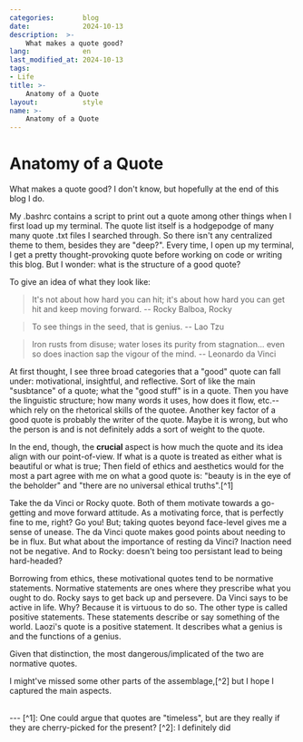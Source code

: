 ```yaml
---
categories:       blog
date:             2024-10-13
description:  >-
    What makes a quote good?
lang:             en
last_modified_at: 2024-10-13
tags:
- Life
title: >-
    Anatomy of a Quote
layout:           style
name: >-  
    Anatomy of a Quote
---
```



# Anatomy of a Quote

What makes a quote good? I don't know, but hopefully at the end of this blog I do. 

My .bashrc contains a script to print out a quote among other things when I first load up my terminal. The quote list itself is a hodgepodge of many many quote .txt files I searched through. So there isn't any centralized theme to them, besides they are "deep?". Every time, I open up my terminal, I get a pretty thought-provoking quote before working on code or writing this blog. But I wonder: what is the structure of a good quote?

To give an idea of what they look like:

> It's not about how hard you can hit; it's about how hard you can get hit and keep moving forward.
-- Rocky Balboa, Rocky

> To see things in the seed, that is genius.
-- Lao Tzu

>Iron rusts from disuse; water loses its purity from stagnation... even so does inaction sap the vigour of the mind.
-- Leonardo da Vinci

At first thought, I see three broad categories that a "good" quote can fall under: motivational, insightful, and reflective. Sort of like the main "susbtance" of a quote; what the "good stuff" is in a quote. Then you have the linguistic structure; how many words it uses, how does it flow, etc.--which rely on the rhetorical skills of the quotee. Another key factor of a good quote is probably the writer of the quote. Maybe it is wrong, but who the person is and is not definitely adds a sort of weight to the quote. 

In the end, though, the **crucial** aspect is how much the quote and its idea align with our point-of-view. If what is a quote is treated as either what is beautiful or what is true; Then field of ethics and aesthetics would for the most a part agree with me on what a good quote is: "beauty is in the eye of the beholder" and "there are no universal ethical truths".[^1]

Take the da Vinci or Rocky quote. Both of them motivate towards a go-getting and move forward attitude. As a motivating force, that is perfectly fine to me, right? Go you! But; taking quotes beyond face-level gives me a sense of unease. The da Vinci quote makes good points about needing to be in flux. But what about the importance of resting da Vinci? Inaction need not be negative. And to Rocky: doesn't being too persistant lead to being hard-headed?

Borrowing from ethics, these motivational quotes tend to be normative statements. Normative statements are ones where they prescribe what you ought to do. Rocky says to get back up and persevere. Da Vinci says to be active in life. Why? Because it is virtuous to do so. The other type is called positive statements. These statements describe or say something of the world. Laozi's quote is a positive statement. It describes what a genius is and the functions of a genius. 

Given that distinction, the most dangerous/implicated of the two are normative quotes.

I might've missed some other parts of the assemblage,[^2] but I hope I captured the main aspects. 

<br/>
---
[^1]: One could argue that quotes are "timeless", but are they really if they are cherry-picked for the present?
[^2]: I definitely did
